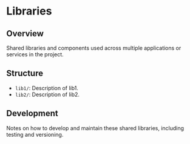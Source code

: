 # Libraries

## Overview
Shared libraries and components used across multiple applications or services in the project.

## Structure
- `lib1/`: Description of lib1.
- `lib2/`: Description of lib2.

## Development
Notes on how to develop and maintain these shared libraries, including testing and versioning.
